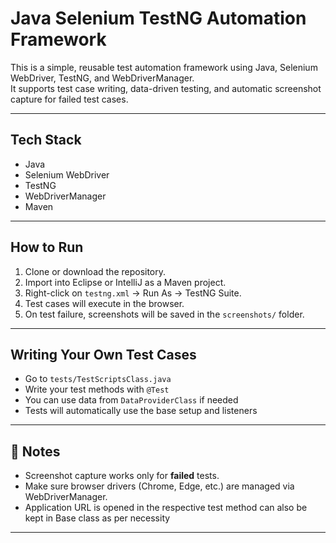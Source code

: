 # Java Selenium TestNG Automation Framework

This is a simple, reusable test automation framework using Java, Selenium WebDriver, TestNG, and WebDriverManager.  
It supports test case writing, data-driven testing, and automatic screenshot capture for failed test cases.

---

##  Tech Stack

- Java  
- Selenium WebDriver  
- TestNG  
- WebDriverManager  
- Maven  

---

##  How to Run

1. Clone or download the repository.  
2. Import into Eclipse or IntelliJ as a Maven project.  
3. Right-click on `testng.xml` → Run As → TestNG Suite.  
4. Test cases will execute in the browser.  
5. On test failure, screenshots will be saved in the `screenshots/` folder.  

---

##  Writing Your Own Test Cases

- Go to `tests/TestScriptsClass.java`  
- Write your test methods with `@Test`  
- You can use data from `DataProviderClass` if needed  
- Tests will automatically use the base setup and listeners  

---

## 📝 Notes

- Screenshot capture works only for **failed** tests.  
- Make sure browser drivers (Chrome, Edge, etc.) are managed via WebDriverManager.  
- Application URL is opened in the respective test method can also be kept in Base class as per necessity

---
